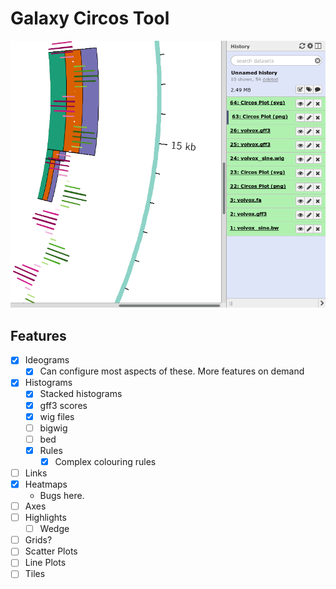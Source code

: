 # Galaxy Circos Tool

![](./media/a.png)

## Features

- [x] Ideograms
    - [x] Can configure most aspects of these. More features on demand
- [x] Histograms
    - [x] Stacked histograms
    - [x] gff3 scores
    - [x] wig files
    - [ ] bigwig
    - [ ] bed
    - [x] Rules
        - [x] Complex colouring rules
- [ ] Links
- [x] Heatmaps
    - Bugs here.
- [ ] Axes
- [ ] Highlights
    - [ ] Wedge
- [ ] Grids?
- [ ] Scatter Plots
- [ ] Line Plots
- [ ] Tiles
